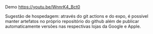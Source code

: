 Demo
https://youtu.be/WnnrK4_Bct0

Sugestão de hospedagem: através do git actions e do expo, é possível manter artefatos no próprio repositório do github além de publicar automaticamente versões nas respectivas lojas da Google e Apple.
